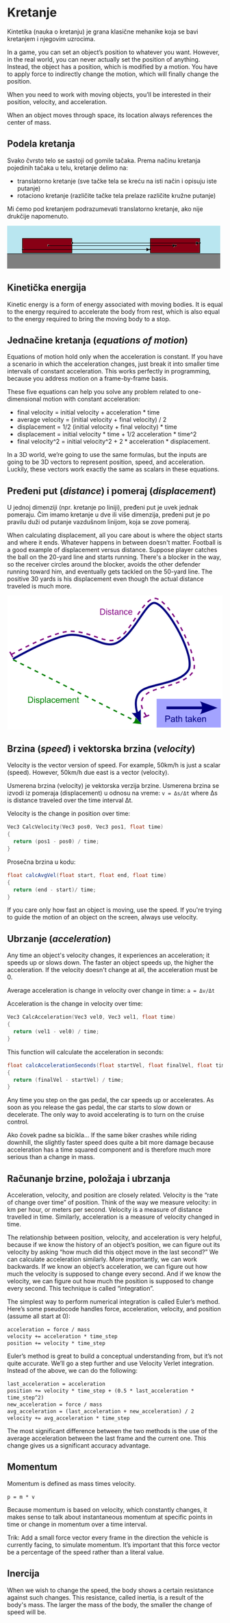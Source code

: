 # Kretanje

Kintetika (nauka o kretanju) je grana klasične mehanike koja se bavi kretanjem i njegovim uzrocima.

In a game, you can set an object’s position to whatever you want. However, in the real world, you can never actually set the position of anything. Instead, the object has a position, which is modified by a motion. You have to apply force to indirectly change the motion, which will finally change the position.

When you need to work with moving objects, you’ll be interested in their position, velocity, and acceleration.

When an object moves through space, its location always references the center of mass.

## Podela kretanja

Svako čvrsto telo se sastoji od gomile tačaka. Prema načinu kretanja pojedinih tačaka u telu, kretanje delimo na:

* translatorno kretanje (sve tačke tela se kreću na isti način i opisuju iste putanje)
* rotaciono kretanje (različite tačke tela prelaze različite kružne putanje)

Mi ćemo pod kretanjem podrazumevati translatorno kretanje, ako nije drukčije napomenuto.

![](slike/translatorno-kretanje.png)

## Kinetička energija

Kinetic energy is a form of energy associated with moving bodies. It is equal to the energy required to accelerate the body from rest, which is also equal to the energy required to bring the moving body to a stop.

## Jednačine kretanja (*equations of motion*)

Equations of motion hold only when the acceleration is constant. If you have a scenario in which the acceleration changes, just break it into smaller time intervals of constant acceleration. This works perfectly in programming, because you address motion on a frame-by-frame basis.

These five equations can help you solve any problem related to one-dimensional motion with constant acceleration:

* final velocity = initial velocity + acceleration * time
* average velocity = (initial velocity + final velocity) / 2
* displacement = 1/2 (initial velocity + final velocity) * time
* displacement = initial velocity * time + 1/2 acceleration * time^2
* final velocity^2 = initial velocity^2 + 2 * acceleration * displacement.

In a 3D world, we’re going to use the same formulas, but the inputs are going to be 3D vectors to represent position, speed, and acceleration. Luckily, these vectors work exactly the same as scalars in these equations.

## Pređeni put (*distance*) i pomeraj (*displacement*)

U jednoj dimenziji (npr. kretanje po liniji), pređeni put je uvek jednak pomeraju. Čim imamo kretanje u dve ili više dimenzija, pređeni put je po pravilu duži od putanje vazdušnom linijom, koja se zove pomeraj.

When calculating displacement, all you care about is where the object starts and where it ends. Whatever happens in between doesn't matter. Football is a good example of displacement versus distance. Suppose player catches the ball on the 20-yard line and starts running. There's a blocker in the way, so the receiver circles around the blocker, avoids the other defender running toward him, and eventually gets tackled on the 50-yard line. The positive 30 yards is his displacement even though the actual distance traveled is much more.

![distance-vs-displacement](slike/distance-vs-displacement.png)

## Brzina (*speed*) i vektorska brzina (*velocity*)

Velocity is the vector version of speed. For example, 50km/h is just a scalar (speed). However, 50km/h due east is a vector (velocity).

Usmerena brzina (velocity) je vektorska verzija brzine. Usmerena brzina se izvodi iz pomeraja (displacement) u odnosu na vreme:
`v = Δs/Δt`
where Δs is distance traveled over the time interval Δt.

Velocity is the change in position over time:
```cpp
Vec3 CalcVelocity(Vec3 pos0, Vec3 pos1, float time)
{
  return (pos1 - pos0) / time;
}
```

Prosečna brzina u kodu:
```java
float calcAvgVel(float start, float end, float time)
{
  return (end - start)/ time;
}
```

If you care only how fast an object is moving, use the speed. If you're trying to guide the motion of an object on the screen, always use velocity.

## Ubrzanje (*acceleration*)

Any time an object's velocity changes, it experiences an acceleration; it speeds up or slows down. The faster an object speeds up, the higher the acceleration. If the velocity doesn't change at all, the acceleration must be 0.

Average acceleration is change in velocity over change in time:
`a = Δv/Δt`

Acceleration is the change in velocity over time:
```cpp
Vec3 CalcAcceleration(Vec3 vel0, Vec3 vel1, float time)
{
  return (vel1 - vel0) / time;
}
```

This function will calculate the acceleration in seconds:
```java
float calcAccelerationSeconds(float startVel, float finalVel, float time)
{
  return (finalVel - startVel) / time;
}
```

Any time you step on the gas pedal, the car speeds up or accelerates. As soon as you release the gas pedal, the car starts to slow down or decelerate. The only way to avoid accelerating is to turn on the cruise control.

Ako čovek padne sa bicikla... If the same biker crashes while riding downhill, the slightly faster speed does quite a bit more damage because acceleration has a time squared component and is therefore much more serious than a change in mass.

## Računanje brzine, položaja i ubrzanja

Acceleration, velocity, and position are closely related. Velocity is the “rate of change over time” of position. Think of the way we measure velocity: in km per hour, or meters per second. Velocity is a measure of distance travelled in time. Similarly, acceleration is a measure of velocity changed in time.

The relationship between position, velocity, and acceleration is very helpful, because if we know the history of an object’s position, we can figure out its velocity by asking “how much did this object move in the last second?” We can calculate acceleration similarly. More importantly, we can work backwards. If we know an object’s acceleration, we can figure out how much the velocity is supposed to change every second. And if we know the velocity, we can figure out how much the position is supposed to change every second. This technique is called “integration”.

The simplest way to perform numerical integration is called Euler’s method. Here’s some pseudocode handles force, acceleration, velocity, and position (assume all start at 0):
```
acceleration = force / mass
velocity += acceleration * time_step
position += velocity * time_step
```

Euler’s method is great to build a conceptual understanding from, but it’s not quite accurate. We’ll go a step further and use Velocity Verlet integration. Instead of the above, we can do the following:

```
last_acceleration = acceleration
position += velocity * time_step + (0.5 * last_acceleration * time_step^2)
new_acceleration = force / mass
avg_acceleration = (last_acceleration + new_acceleration) / 2
velocity += avg_acceleration * time_step
```

The most significant difference between the two methods is the use of the average acceleration between the last frame and the current one. This change gives us a significant accuracy advantage.

## Momentum

Momentum is defined as mass times velocity.
```
p = m * v
```

Because momentum is based on velocity, which constantly changes, it makes sense to talk about instantaneous momentum at specific points in time or change in momentum over a time interval.

Trik: Add a small force vector every frame in the direction the vehicle is currently facing, to simulate momentum. It’s important that this force vector be a percentage of the speed rather than a literal value.

## Inercija

When we wish to change the speed, the body shows a certain resistance against such changes. This resistance, called inertia, is a result of the body's mass. The larger the mass of the body, the smaller the change of speed will be.
